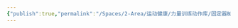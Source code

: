 ```yaml
---
{"publish":true,"permalink":"/Spaces/2-Area/运动健康/力量训练动作库/固定器械划船.md","created":"2025-07-07T18:43:30.459+08:00","modified":"2025-07-12T13:15:23.465+08:00","published":"2025-07-12T13:15:23.465+08:00","cssclasses":""}
---
```



